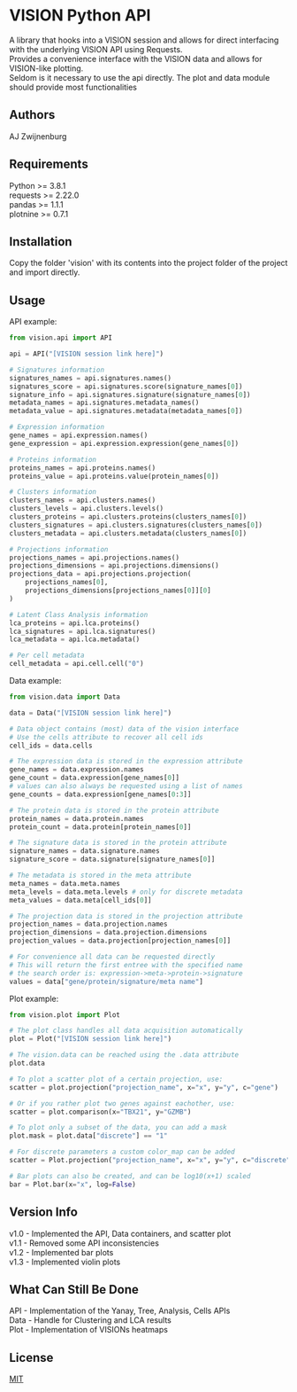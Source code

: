 # VISION Python API

A library that hooks into a VISION session and allows for direct interfacing with the underlying VISION API using Requests.  
Provides a convenience interface with the VISION data and allows for VISION-like plotting.  
Seldom is it necessary to use the api directly. The plot and data module should provide most functionalities

## Authors

AJ Zwijnenburg

## Requirements

Python >= 3.8.1  
requests >= 2.22.0  
pandas >= 1.1.1  
plotnine >= 0.7.1

## Installation

Copy the folder 'vision' with its contents into the project folder of the project and import directly.

## Usage

API example:  

```python
from vision.api import API

api = API("[VISION session link here]")

# Signatures information
signatures_names = api.signatures.names()
signatures_score = api.signatures.score(signature_names[0])
signature_info = api.signatures.signature(signature_names[0])
metadata_names = api.signatures.metadata_names()
metadata_value = api.signatures.metadata(metadata_names[0])

# Expression information
gene_names = api.expression.names()
gene_expression = api.expression.expression(gene_names[0])

# Proteins information
proteins_names = api.proteins.names()
proteins_value = api.proteins.value(protein_names[0])

# Clusters information
clusters_names = api.clusters.names()
clusters_levels = api.clusters.levels()
clusters_proteins = api.clusters.proteins(clusters_names[0])
clusters_signatures = api.clusters.signatures(clusters_names[0])
clusters_metadata = api.clusters.metadata(clusters_names[0])

# Projections information
projections_names = api.projections.names()
projections_dimensions = api.projections.dimensions()
projections_data = api.projections.projection(
    projections_names[0],
    projections_dimensions[projections_names[0]][0]
)

# Latent Class Analysis information
lca_proteins = api.lca.proteins()
lca_signatures = api.lca.signatures()
lca_metadata = api.lca.metadata()

# Per cell metadata
cell_metadata = api.cell.cell("0")
```

Data example:

```python
from vision.data import Data

data = Data("[VISION session link here]")

# Data object contains (most) data of the vision interface
# Use the cells attribute to recover all cell ids
cell_ids = data.cells

# The expression data is stored in the expression attribute
gene_names = data.expression.names
gene_count = data.expression[gene_names[0]]
# values can also always be requested using a list of names
gene_counts = data.expression[gene_names[0:3]]

# The protein data is stored in the protein attribute
protein_names = data.protein.names
protein_count = data.protein[protein_names[0]]

# The signature data is stored in the protein attribute
signature_names = data.signature.names
signature_score = data.signature[signature_names[0]]

# The metadata is stored in the meta attribute
meta_names = data.meta.names
meta_levels = data.meta.levels # only for discrete metadata
meta_values = data.meta[cell_ids[0]]

# The projection data is stored in the projection attribute
projection_names = data.projection.names
projection_dimensions = data.projection.dimensions
projection_values = data.projection[projection_names[0]]

# For convenience all data can be requested directly
# This will return the first entree with the specified name
# the search order is: expression->meta->protein->signature
values = data["gene/protein/signature/meta name"]
```

Plot example:

```python
from vision.plot import Plot

# The plot class handles all data acquisition automatically
plot = Plot("[VISION session link here]")

# The vision.data can be reached using the .data attribute
plot.data

# To plot a scatter plot of a certain projection, use:
scatter = plot.projection("projection_name", x="x", y="y", c="gene")

# Or if you rather plot two genes against eachother, use:
scatter = plot.comparison(x="TBX21", y="GZMB")

# To plot only a subset of the data, you can add a mask
plot.mask = plot.data["discrete"] == "1"

# For discrete parameters a custom color_map can be added
scatter = Plot.projection("projection_name", x="x", y="y", c="discrete", c_map={"1":"red", "2":"blue"})

# Bar plots can also be created, and can be log10(x+1) scaled
bar = Plot.bar(x="x", log=False)
```

## Version Info

v1.0 - Implemented the API, Data containers, and scatter plot  
v1.1 - Removed some API inconsistencies  
v1.2 - Implemented bar plots  
v1.3 - Implemented violin plots

## What Can Still Be Done

API - Implementation of the Yanay, Tree, Analysis, Cells APIs  
Data - Handle for Clustering and LCA results  
Plot - Implementation of VISIONs heatmaps

## License

[MIT](https://choosealicense.com/licenses/mit/)
